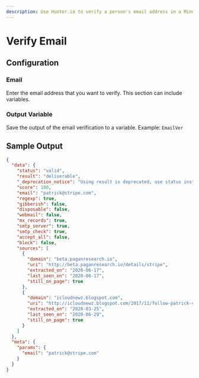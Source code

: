 ```yaml
---
description: Use Hunter.io to verify a person's email address in a MindStudio workflow
---
```


# Verify Email

## Configuration&#x20;

### Email

Enter the email address that you want to verify. This section can include variables.

### Output Variable&#x20;

Save the output of the email verification to a variable. Example: `EmailVer`

## Sample Output

```json
{
  "data": {
    "status": "valid",
    "result": "deliverable",
    "_deprecation_notice": "Using result is deprecated, use status instead",
    "score": 100,
    "email": "patrick@stripe.com",
    "regexp": true,
    "gibberish": false,
    "disposable": false,
    "webmail": false,
    "mx_records": true,
    "smtp_server": true,
    "smtp_check": true,
    "accept_all": false,
    "block": false,
    "sources": [
      {
        "domain": "beta.paganresearch.io",
        "uri": "http://beta.paganresearch.io/details/stripe",
        "extracted_on": "2020-06-17",
        "last_seen_on": "2020-06-17",
        "still_on_page": true
      },
      {
        "domain": "icloudnewz.blogspot.com",
        "uri": "http://icloudnewz.blogspot.com/2017/11/follow-patrick-collison-mike-birbiglia.html",
        "extracted_on": "2020-03-25",
        "last_seen_on": "2020-06-29",
        "still_on_page": true
      }
    ]
  },
  "meta": {
    "params": {
      "email": "patrick@stripe.com"
    }
  }
}
```
